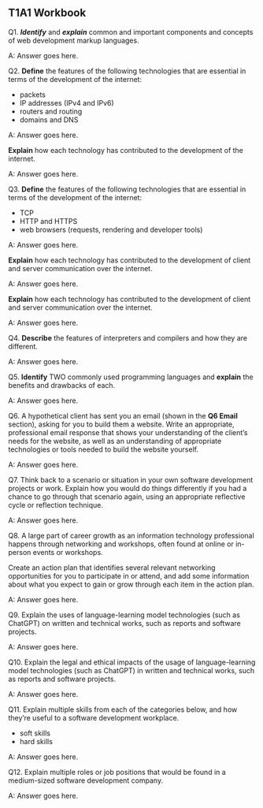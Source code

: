 ## T1A1 Workbook

Q1. ***Identify*** and ***explain*** common and important components and concepts of web development markup languages.

A: Answer goes here.

Q2. **Define** the features of the following technologies that are essential in terms of the development of the internet:
 - packets 
 - IP addresses (IPv4 and IPv6) 
 - routers and routing 
 - domains and DNS 

A: Answer goes here.

**Explain** how each technology has contributed to the development of the internet.

A: Answer goes here.

Q3. **Define** the features of the following technologies that are essential in terms of the development of the internet:
 - TCP
 - HTTP and HTTPS
 - web browsers (requests, rendering and developer tools)

 A: Answer goes here.

 **Explain** how each technology has contributed to the development of client and server communication over the internet.

 A: Answer goes here.

 **Explain** how each technology has contributed to the development of client and server communication over the internet.

 A: Answer goes here.

 Q4. **Describe** the features of interpreters and compilers and how they are different.

 A: Answer goes here.

 Q5. **Identify** TWO commonly used programming languages and **explain** the benefits and drawbacks of each.

 A: Answer goes here.

 Q6. A hypothetical client has sent you an email (shown in the **Q6 Email** section), asking for you to build them a website. Write an appropriate, professional email response that shows your understanding of the client’s needs for the website, as well as an understanding of appropriate technologies or tools needed to build the website yourself.

 A: Answer goes here.

 Q7. Think back to a scenario or situation in your own software development projects or work.
Explain how you would do things differently if you had a chance to go through that scenario again, using an appropriate reflective cycle or reflection technique.

A: Answer goes here.

Q8. A large part of career growth as an information technology professional happens through networking and workshops, often found at online or in-person events or workshops. 

Create an action plan that identifies several relevant networking opportunities for you to participate in or attend, and add some information about what you expect to gain or grow through each item in the action plan.

A: Answer goes here.

Q9. Explain the uses of language-learning model technologies (such as ChatGPT) on written and technical works, such as reports and software projects.

A: Answer goes here.

Q10. Explain the legal and ethical impacts of the usage of language-learning model technologies (such as ChatGPT) in written and technical works, such as reports and software projects.

A: Answer goes here.

Q11. Explain multiple skills from each of the categories below, and how they’re useful to a software development workplace.

* soft skills
* hard skills

A: Answer goes here.

Q12. Explain multiple roles or job positions that would be found in a medium-sized software development company.

A: Answer goes here.